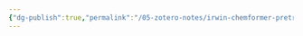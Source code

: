 ```yaml
---
{"dg-publish":true,"permalink":"/05-zotero-notes/irwin-chemformer-pretrained-transformer2022/","title":"Chemformer: A pre-trained transformer for computational chemistry","tags":["ZoteroNotes"],"noteIcon":"","created":"2025-03-31T10:44","updated":"2025-07-01T11:57"}
---
```



